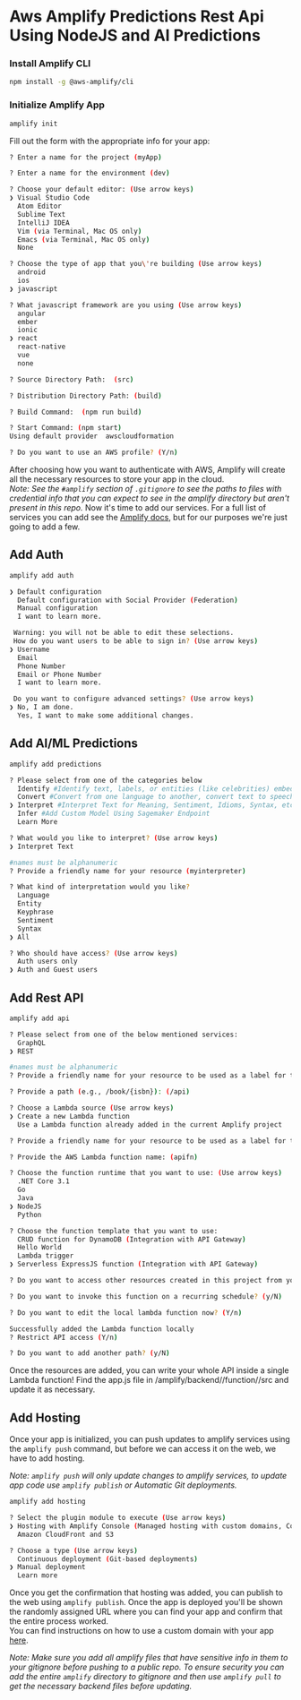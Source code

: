 # Aws Amplify Predictions Rest Api Using NodeJS and AI Predictions

### Install Amplify CLI
```bash
npm install -g @aws-amplify/cli
```

### Initialize Amplify App
```bash
amplify init
```
Fill out the form with the appropriate info for your app:
``` bash
? Enter a name for the project (myApp)  

? Enter a name for the environment (dev)   

? Choose your default editor: (Use arrow keys)
❯ Visual Studio Code 
  Atom Editor 
  Sublime Text 
  IntelliJ IDEA 
  Vim (via Terminal, Mac OS only) 
  Emacs (via Terminal, Mac OS only) 
  None  

? Choose the type of app that you\'re building (Use arrow keys)
  android 
  ios 
❯ javascript  

? What javascript framework are you using (Use arrow keys)
  angular 
  ember 
  ionic 
❯ react 
  react-native 
  vue 
  none  

? Source Directory Path:  (src) 

? Distribution Directory Path: (build) 

? Build Command:  (npm run build) 

? Start Command: (npm start) 
Using default provider  awscloudformation

? Do you want to use an AWS profile? (Y/n) 
```
After choosing how you want to authenticate with AWS, Amplify will create all the necessary resources to store your app in the cloud.  
*Note: See the `#amplify` section of `.gitignore` to see the paths to files with credential info that you can expect to see in the amplify directory but aren't present in this repo.*   Now it's time to add our services. For a full list of services you can add see the [Amplify docs](https://docs.amplify.aws/), but for our purposes we're just going to add a few.

## Add Auth
```bash
amplify add auth

❯ Default configuration 
  Default configuration with Social Provider (Federation) 
  Manual configuration 
  I want to learn more. 

 Warning: you will not be able to edit these selections. 
 How do you want users to be able to sign in? (Use arrow keys)
❯ Username 
  Email 
  Phone Number 
  Email or Phone Number 
  I want to learn more. 

 Do you want to configure advanced settings? (Use arrow keys)
❯ No, I am done. 
  Yes, I want to make some additional changes. 
```

## Add AI/ML Predictions
```bash
amplify add predictions

? Please select from one of the categories below 
  Identify #Identify text, labels, or entities (like celebrities) embedded within an image
  Convert #Convert from one language to another, convert text to speech, or convert speech to text
❯ Interpret #Interpret Text for Meaning, Sentiment, Idioms, Syntax, etc.
  Infer #Add Custom Model Using Sagemaker Endpoint 
  Learn More 

? What would you like to interpret? (Use arrow keys)
❯ Interpret Text 

#names must be alphanumeric
? Provide a friendly name for your resource (myinterpreter)

? What kind of interpretation would you like? 
  Language 
  Entity 
  Keyphrase 
  Sentiment 
  Syntax 
❯ All 

? Who should have access? (Use arrow keys)
  Auth users only 
❯ Auth and Guest users 
```

## Add Rest API
```bash
amplify add api

? Please select from one of the below mentioned services: 
  GraphQL 
❯ REST 

#names must be alphanumeric
? Provide a friendly name for your resource to be used as a label for this category in the project: (noderestapi)

? Provide a path (e.g., /book/{isbn}): (/api) 

? Choose a Lambda source (Use arrow keys)
❯ Create a new Lambda function 
  Use a Lambda function already added in the current Amplify project 

? Provide a friendly name for your resource to be used as a label for this category in the project: (apiresource) 

? Provide the AWS Lambda function name: (apifn) 

? Choose the function runtime that you want to use: (Use arrow keys)
  .NET Core 3.1 
  Go 
  Java 
❯ NodeJS 
  Python 

? Choose the function template that you want to use: 
  CRUD function for DynamoDB (Integration with API Gateway) 
  Hello World 
  Lambda trigger 
❯ Serverless ExpressJS function (Integration with API Gateway) 

? Do you want to access other resources created in this project from your Lambda function? (Y/n) 

? Do you want to invoke this function on a recurring schedule? (y/N)

? Do you want to edit the local lambda function now? (Y/n)

Successfully added the Lambda function locally
? Restrict API access (Y/n) 

? Do you want to add another path? (y/N) 
```
Once the resources are added, you can write your whole API inside a single Lambda function! Find the app.js file in /amplify/backend/*<path you provided>*/function/*<lambda function name>*/src and update it as necessary.

## Add Hosting
Once your app is initialized, you can push updates to amplify services using the `amplify push` command, but before we can access it on the web, we have to add hosting.  

*Note: `amplify push` will only update changes to amplify services, to update app code use `amplify publish` or Automatic Git deployments.*

```bash
amplify add hosting

? Select the plugin module to execute (Use arrow keys)
❯ Hosting with Amplify Console (Managed hosting with custom domains, Continuous deployment) 
  Amazon CloudFront and S3 

? Choose a type (Use arrow keys)
  Continuous deployment (Git-based deployments) 
❯ Manual deployment 
  Learn more
```
Once you get the confirmation that hosting was added, you can publish to the web using `amplify publish`. Once the app is deployed you'll be shown the randomly assigned URL where you can find your app and confirm that the entire process worked.  
You can find instructions on how to use a custom domain with your app [here](https://docs.aws.amazon.com/amplify/latest/userguide/custom-domains.html).  

*Note: Make sure you add all amplify files that have sensitive info in them to your gitignore before pushing to a public repo. To ensure security you can add the entire `amplify` directory to gitignore and then use `amplify pull` to get the necessary backend files before updating.*